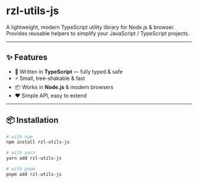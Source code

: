 # rzl-utils-js

A lightweight, modern TypeScript utility library for Node.js & browser.  
Provides reusable helpers to simplify your JavaScript / TypeScript projects.

---

## ✨ Features

- 🚀 Written in **TypeScript** — fully typed & safe
- ⚡ Small, tree-shakable & fast
- 📦 Works in **Node.js** & modern browsers
- ❤️ Simple API, easy to extend

---

## 📦 Installation

```bash
# with npm
npm install rzl-utils-js

# with yarn
yarn add rzl-utils-js

# with pnpm
pnpm add rzl-utils-js
```
